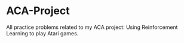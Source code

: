 # ACA-Project
All practice problems related to my ACA project: Using Reinforcement Learning to play Atari games.
